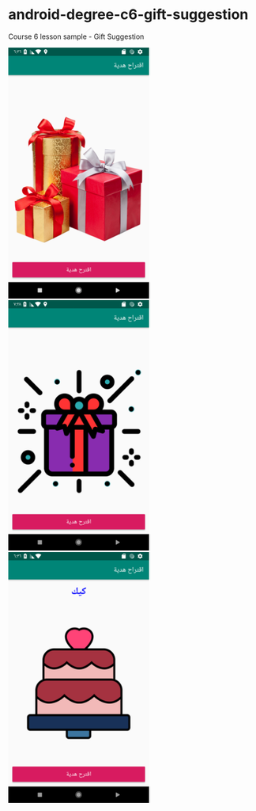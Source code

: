 # android-degree-c6-gift-suggestion
Course 6 lesson sample - Gift Suggestion

<img src="screenshots/Screenshot_1550421378.png" width="285"> <img src="screenshots/Screenshot_1550597293.png" width="285"> <img src="screenshots/Screenshot_1550421394.png" width="285">



